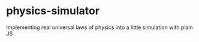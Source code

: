 # physics-simulator
Implementing real universal laws of physics into a little simulation with plain JS
